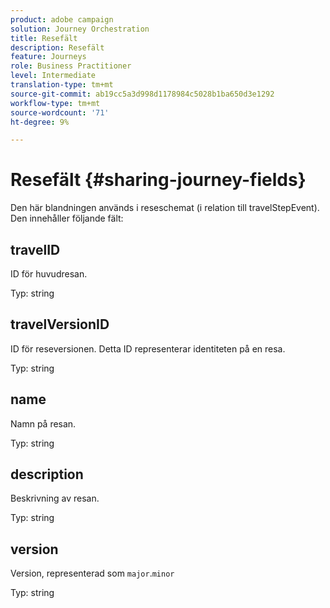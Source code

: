 ```yaml
---
product: adobe campaign
solution: Journey Orchestration
title: Resefält
description: Resefält
feature: Journeys
role: Business Practitioner
level: Intermediate
translation-type: tm+mt
source-git-commit: ab19cc5a3d998d1178984c5028b1ba650d3e1292
workflow-type: tm+mt
source-wordcount: '71'
ht-degree: 9%

---
```



# Resefält {#sharing-journey-fields}

Den här blandningen används i reseschemat (i relation till travelStepEvent). Den innehåller följande fält:

## travelID

ID för huvudresan.

Typ: string

## travelVersionID

ID för reseversionen. Detta ID representerar identiteten på en resa.

Typ: string

## name

Namn på resan.

Typ: string

## description

Beskrivning av resan.

Typ: string

## version

Version, representerad som `major`.`minor`

Typ: string